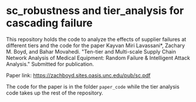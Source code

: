 # sc_robustness and tier_analysis for cascading failure

This repository holds the code to analyze the effects of supplier failures at different tiers and the code for the paper Kayvan Miri Lavassani*, Zachary M. Boyd, and Bahar Movahedi. "Ten-tier and Multi-scale Supply Chain Network Analysis of Medical Equipment: Random Failure \& Intelligent Attack Analysis." Submitted for publication.

Paper link: https://zachboyd.sites.oasis.unc.edu/pub/sc.pdf

The code for the paper is in the folder `paper_code` while the tier analysis code takes up the rest of the repository.